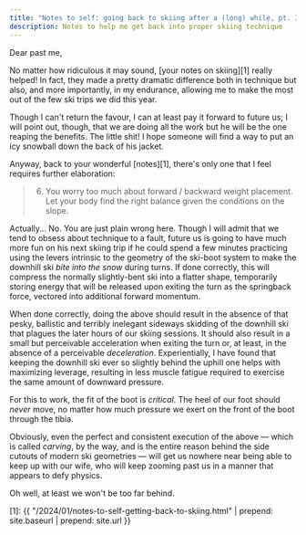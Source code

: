 ```yaml
---
title: "Notes to self: going back to skiing after a (long) while, pt. II"
description: Notes to help me get back into proper skiing technique
---
```


Dear past me,

No matter how ridiculous it may sound, [your notes on skiing][1] really helped!
In fact, they made a pretty dramatic difference both in technique but also, and
more importantly, in my endurance, allowing me to make the most out of the few
ski trips we did this year. 

Though I can't return the favour, I can at least pay it forward to future us;
I will point out, though, that we are doing all the work but he will be the one
reaping the benefits. The little shit! I hope someone will find a way to put an
icy snowball down the back of his jacket.

Anyway, back to your wonderful [notes][1], there's only one that I feel
requires further elaboration:

> 6. You worry too much about forward / backward weight placement. Let your
>    body find the right balance given the conditions on the slope.

Actually... No. You are just plain wrong here. Though I will admit that we
tend to obsess about technique to a fault, future us is going to have much more
fun on his next skiing trip if he could spend a few minutes practicing using
the levers intrinsic to the geometry of the ski-boot system to make the
downhill ski _bite into the snow_ during turns. If done correctly, this will
compress the normally slightly-bent ski into a flatter shape, temporarily
storing energy that will be released upon exiting the turn as the springback
force, vectored into additional forward momentum.

When done correctly, doing the above should result in the absence of that
pesky, ballistic and terribly inelegant sideways skidding of the downhill ski
that plagues the later hours of our skiing sessions. It should also result in
a small but perceivable acceleration when exiting the turn or, at least, in
the absence of a perceivable _deceleration_. Experientially, I have found that
keeping the downhill ski ever so slightly behind the uphill one helps with
maximizing leverage, resulting in less muscle fatigue required to exercise the
same amount of downward pressure.

For this to work, the fit of the boot is *critical*. The heel of our foot
should _never_ move, no matter how much pressure we exert on the front of the
boot through the tibia. 

Obviously, even the perfect and consistent execution of the above &mdash; which
is called _carving_, by the way, and is the entire reason behind the side
cutouts of modern ski geometries &mdash; will get us nowhere near being able to
keep up with our wife, who will keep zooming past us in a manner that appears to
defy physics.

Oh well, at least we won't be too far behind.

[1]: {{ "/2024/01/notes-to-self-getting-back-to-skiing.html" | prepend: site.baseurl | prepend: site.url }}

